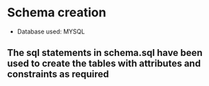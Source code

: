 # Schema creation
- Database used: MYSQL

## The sql statements in schema.sql have been used to create the tables with attributes and constraints as required